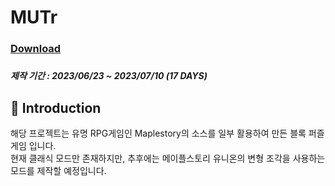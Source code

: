 # MUTr

### [Download](https://drive.google.com/file/d/1V8JaL6uLnclDvWK8qUljf9f-g7fp5G3z/view?usp=drive_link)

##### 

##### 제작 기간 : 2023/06/23 ~ 2023/07/10 (17 DAYS)

## 📖 Introduction
해당 프로젝트는 유명 RPG게임인 Maplestory의 소스를 일부 활용하여 만든 블록 퍼즐 게임 입니다.
<br>현재 클래식 모드만 존재하지만, 추후에는 메이플스토리 유니온의 변형 조각을 사용하는 모드를 제작할 예정입니다.
